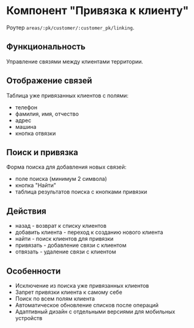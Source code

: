 # Компонент "Привязка к клиенту"

Роутер `areas/:pk/customer/:customer_pk/linking`.

## Функциональность

Управление связями между клиентами территории.

## Отображение связей

Таблица уже привязанных клиентов с полями:
* телефон
* фамилия, имя, отчество
* адрес
* машина
* кнопка отвязки

## Поиск и привязка

Форма поиска для добавления новых связей:
* поле поиска (минимум 2 символа)
* кнопка "Найти"
* таблица результатов поиска с кнопками привязки

## Действия

* назад - возврат к списку клиентов
* добавить клиента - переход к созданию нового клиента
* найти - поиск клиентов для привязки
* привязать - добавление связи с клиентом
* отвязать - удаление связи с клиентом

## Особенности

- Исключение из поиска уже привязанных клиентов
- Запрет привязки клиента к самому себе
- Поиск по всем полям клиента
- Автоматическое обновление списков после операций
- Адаптивный дизайн с отдельными версиями для мобильных устройств